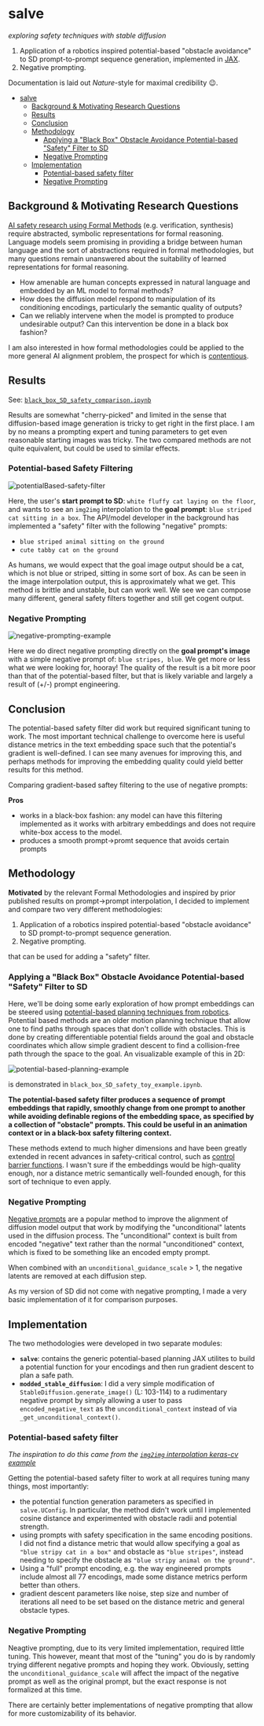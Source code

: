 # salve

*exploring safety techniques with stable diffusion*

1. Application of a robotics inspired potential-based "obstacle avoidance" to SD prompt-to-prompt sequence generation, implemented in [JAX](https://jax.readthedocs.io/en/latest/index.html).
2. Negative prompting.

Documentation is laid out *Nature*-style for maximal credibility 😉.

- [salve](#salve)
  - [Background \& Motivating Research Questions](#background--motivating-research-questions)
  - [Results](#results)
  - [Conclusion](#conclusion)
  - [Methodology](#methodology)
    - [Applying a "Black Box" Obstacle Avoidance Potential-based "Safety" Filter to SD](#applying-a-black-box-obstacle-avoidance-potential-based-safety-filter-to-sd)
    - [Negative Prompting](#negative-prompting)
  - [Implementation](#implementation)
    - [Potential-based safety filter](#potential-based-safety-filter)
    - [Negative Prompting](#negative-prompting-1)

## Background & Motivating Research Questions

[AI safety research using Formal Methods](https://cacm.acm.org/magazines/2022/7/262079-toward-verified-artificial-intelligence/fulltext) (e.g. verification, synthesis) require abstracted, symbolic representations for formal reasoning. Language models seem promising in providing a bridge between human language and the sort of abstractions required in formal methodologies, but many questions remain unanswered about the suitability of learned representations for formal reasoning.

- How amenable are human concepts expressed in natural language and embedded by an ML model to formal methods?
- How does the diffusion model respond to manipulation of its conditioning encodings, particularly the semantic quality of outputs?
- Can we reliably intervene when the model is prompted to produce undesirable output? Can this intervention be done in a black box fashion?

I am also interested in how formal methodologies could be applied to the more general AI alignment problem, the prospect for which is [contentious](https://forum.effectivealtruism.org/posts/4rMxiyPTPdzaFMyGm/high-impact-careers-in-formal-verification-artificial).

## Results

See:
[`black_box_SD_safety_comparison.ipynb`](https://github.com/nicholasRenninger/salve/blob/main/black_box_SD_safety_comparison.ipynb)

Results are somewhat "cherry-picked" and limited in the sense that diffusion-based image generation is tricky to get right in the first place. I am by no means a prompting expert and tuning parameters to get even reasonable starting images was tricky. The two compared methods are not quite equivalent, but could be used to similar effects.

### Potential-based Safety Filtering

![potentialBased-safety-filter](blue_striped_cat-potential_based_path_2.gif)

Here, the user's **start prompt to SD**: `white fluffy cat laying on the floor`, and wants to see an `img2img` interpolation to the **goal prompt**: `blue striped cat sitting in a box`. The API/model developer in the background has implemented a "safety" filter with the following "negative" prompts:
- `blue striped animal sitting on the ground`
- `cute tabby cat on the ground`

As humans, we would expect that the goal image output should be a cat, which is not blue or striped, sitting in some sort of box. As can be seen in the image interpolation output, this is approximately what we get. This method is brittle and unstable, but can work well. We see we can compose many different, general safety filters together and still get cogent output.

### Negative Prompting

![negative-prompting-example](blue_striped_cat_negative_prompting.png)

Here we do direct negative prompting directly on the **goal prompt's image** with a simple negative prompt of: `blue stripes, blue`. We get more or less what we were looking for, hooray! The quality of the result is a bit more poor than that of the potential-based filter, but that is likely variable and largely a result of (+/-) prompt engineering.

## Conclusion

The potential-based safety filter did work but required significant tuning to work. The most important technical challenge to overcome here is useful distance metrics in the text embedding space such that the potential's gradient is well-defined. I can see many avenues for improving this, and perhaps methods for improving the embedding quality could yield better results for this method.

Comparing gradient-based saftey filtering to the use of negative prompts:

**Pros**

- works in a black-box fashion: any model can have this filtering implemented as it works with arbitrary embeddings and does not require white-box access to the model.
- produces a smooth prompt->promt sequence that avoids certain prompts 

## Methodology

**Motivated** by the relevant Formal Methodologies and inspired by prior published results on prompt->prompt interpolation, I decided to implement and compare two very different methodologies:

1. Application of a robotics inspired potential-based "obstacle avoidance" to SD prompt-to-prompt sequence generation.
2. Negative prompting.

that can be used for adding a "safety" filter.

### Applying a "Black Box" Obstacle Avoidance Potential-based "Safety" Filter to SD

Here, we'll be doing some early exploration of how prompt embeddings can be steered using [potential-based planning techniques from robotics](https://www.cs.cmu.edu/~motionplanning/lecture/Chap4-Potential-Field_howie.pdf). Potential based methods are an older motion planning technique that allow one to find paths through spaces that don't collide with obstacles. This is done by creating differentiable potential fields around the goal and obstacle coordinates which allow simple gradient descent to find a collision-free path through the space to the goal. An visualizable example of this in 2D:

![potential-based-planning-example](potential_planning_example.png)

is demonstrated in `black_box_SD_safety_toy_example.ipynb`.

**The potential-based safety filter produces a sequence of prompt embeddings that rapidly, smoothly change from one prompt to another while avoiding definable regions of the embedding space, as specified by a collection of "obstacle" prompts. This could be useful in an animation context or in a black-box safety filtering context.**

These methods extend to much higher dimensions and have been greatly extended in recent advances in safety-critical control, such as [control barrier functions](https://coogan.ece.gatech.edu/papers/pdf/amesecc19.pdf). I wasn't sure if the embeddings would be high-quality enough, nor a distance metric semantically well-founded enough, for this sort of technique to even apply.

### Negative Prompting

[Negative prompts](https://stable-diffusion-art.com/how-negative-prompt-work/) are a popular method to improve the alignment of diffusion model output that work by modifying the "unconditional" latents used in the diffusion process. The "unconditional" context is built from encoded "negative" text rather than the normal "unconditioned" context, which is fixed to be something like an encoded empty prompt.

When combined with an `unconditional_guidance_scale` > 1, the negative latents are removed at each diffusion step.

As my version of SD did not come with negative prompting, I made a very basic implementation of it for comparison purposes.

## Implementation

The two methodologies were developed in two separate modules:

- **`salve`**: contains the generic potential-based planning JAX utilites to build a potential function for your encodings and then run gradient descent to plan a safe path.
- **`modded_stable_diffusion`**: I did a very simple modification of `StableDiffusion.generate_image()` (L: 103-114) to a rudimentary negative prompt by simply allowing a user to pass `encoded_negative_text` as the `unconditional_context` instead of via `_get_unconditional_context()`.

### Potential-based safety filter

*The inspiration to do this came from the [`img2img` interpolation keras-cv example](https://keras.io/examples/generative/random_walks_with_stable_diffusion/)*

Getting the potential-based safety filter to work at all requires tuning many things, most importantly:

- the potential function generation parameters as specified in `salve.UConfig`. In particular, the method didn't work until I implemented cosine distance and experimented with obstacle radii and potential strength.
- using prompts with safety specification in the same encoding positions. I did not find a distance metric that would allow specifying a goal as `"blue stripy cat in a box"` and obstacle as `"blue stripes"`, instead needing to specify the obstacle as `"blue stripy animal on the ground"`.
- Using a "full" prompt encoding, e.g. the way engineered prompts include almost all 77 encodings, made some distance metrics perform better than others.
- gradient descent parameters like noise, step size and number of iterations all need to be set based on the distance metric and general obstacle types.

### Negative Prompting

Neagtive prompting, due to its very limited implementation, required little tuning. This however, meant that most of the "tuning" you do is by randomly trying different negative prompts and hoping they work. Obviously, setting the `unconditional_guidance_scale` will affect the impact of the negative prompt as well as the original prompt, but the exact response is not formalized at this time.

There are certainly better implementations of negative prompting that allow for more customizability of its behavior.

